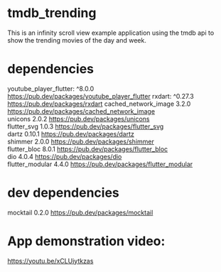 # tmdb_trending
This is an infinity scroll view  example application using the tmdb api to show the trending movies of the day and week.

# dependencies

youtube_player_flutter: ^8.0.0 https://pub.dev/packages/youtube_player_flutter
rxdart: ^0.27.3 https://pub.dev/packages/rxdart
cached_network_image 3.2.0 https://pub.dev/packages/cached_network_image <br>
unicons 2.0.2 https://pub.dev/packages/unicons <br>
flutter_svg 1.0.3 https://pub.dev/packages/flutter_svg <br>
dartz 0.10.1 https://pub.dev/packages/dartz <br>
shimmer 2.0.0 https://pub.dev/packages/shimmer <br>
flutter_bloc 8.0.1 https://pub.dev/packages/flutter_bloc <br>
dio 4.0.4 https://pub.dev/packages/dio <br>
flutter_modular 4.4.0 https://pub.dev/packages/flutter_modular <br>

# dev dependencies

mocktail 0.2.0 https://pub.dev/packages/mocktail

# App demonstration video:

https://youtu.be/xCLUiytkzas

